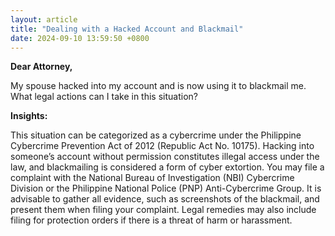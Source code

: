 ```yaml
---
layout: article
title: "Dealing with a Hacked Account and Blackmail"
date: 2024-09-10 13:59:50 +0800
---
```


<p><strong>Dear Attorney,</strong></p><p>My spouse hacked into my account and is now using it to blackmail me. What legal actions can I take in this situation?</p><p><strong>Insights:</strong></p><p>This situation can be categorized as a cybercrime under the Philippine Cybercrime Prevention Act of 2012 (Republic Act No. 10175). Hacking into someone’s account without permission constitutes illegal access under the law, and blackmailing is considered a form of cyber extortion. You may file a complaint with the National Bureau of Investigation (NBI) Cybercrime Division or the Philippine National Police (PNP) Anti-Cybercrime Group. It is advisable to gather all evidence, such as screenshots of the blackmail, and present them when filing your complaint. Legal remedies may also include filing for protection orders if there is a threat of harm or harassment.</p>